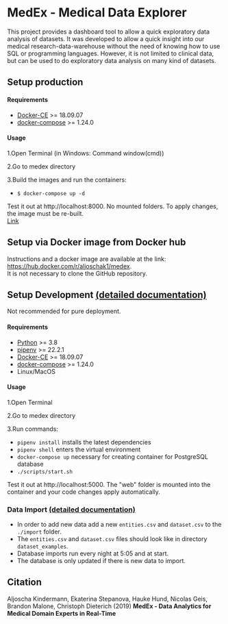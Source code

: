 # MedEx - Medical Data Explorer
This project provides a dashboard tool to allow a quick exploratory data analysis of datasets.
It was developed to allow a quick insight into our medical research-data-warehouse without the need of knowing how to use SQL or programming languages. 
However, it is not limited to clinical data, but can be used to do exploratory data analysis on many kind of datasets. 

## Setup production ###

#### Requirements ####
* [Docker-CE](https://docs.docker.com/install/) >= 18.09.07
* [docker-compose](https://docs.docker.com/compose/overview/) >= 1.24.0

#### Usage ####
1.Open Terminal (in Windows: Command window(cmd))

2.Go to medex directory

3.Build the images and run the containers:
* `$ docker-compose up -d`

Test it out at http://localhost:8000. No mounted folders. To apply changes, the image must be re-built. <br>
[Link](#Data-import)

## Setup via Docker image from Docker hub ##
Instructions and a docker image are available at the link: https://hub.docker.com/r/aljoschak1/medex. <br>
It is not necessary to clone the GitHub repository.

## Setup Development [(detailed documentation)](https://github.com/dieterich-lab/medex/tree/master/documentation) ## 
Not recommended for pure deployment.

#### Requirements ####
* [Python](https://www.python.org/) >= 3.8
* [pipenv](https://docs.pipenv.org/en/latest/) >= 22.2.1
* [Docker-CE](https://docs.docker.com/install/) >= 18.09.07
* [docker-compose](https://docs.docker.com/compose/overview/) >= 1.24.0
* Linux/MacOS

#### Usage ####
1.Open Terminal 

2.Go to medex directory

3.Run commands:
* `pipenv install` installs the latest dependencies
* `pipenv shell` enters the virtual environment
* `docker-compose up` necessary for creating container for PostgreSQL database
* `./scripts/start.sh`

Test it out at http://localhost:5000. The "web" folder is mounted into the container and your code changes apply automatically.

### Data Import [(detailed documentation)](https://github.com/dieterich-lab/medex/tree/master/dataset_examples/Data_import.md)
* In order to add new data add a new `entities.csv` and `dataset.csv` to the `./import` folder.
* The `entities.csv` and `dataset.csv` files should look like in directory `dataset_examples`.
* Database imports run every night at 5:05 and at start.
* The database is only updated if there is new data to import.

## Citation ##

Aljoscha Kindermann, Ekaterina Stepanova, Hauke Hund, Nicolas Geis, Brandon Malone, Christoph Dieterich (2019) 
**MedEx - Data Analytics for Medical Domain Experts in Real-Time**